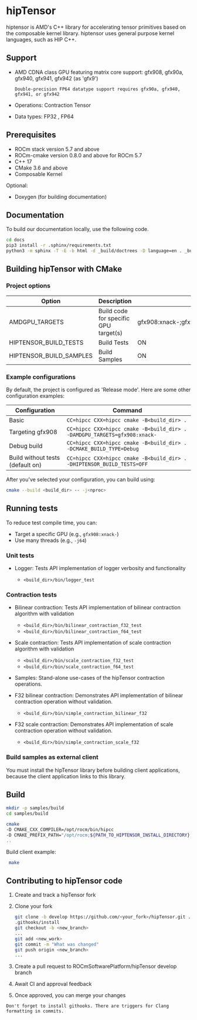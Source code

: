 # hipTensor

hiptensor is AMD's C++ library for accelerating tensor primitives based on the composable kernel
library. hiptensor uses general purpose kernel languages, such as HIP C++.

## Support

* AMD CDNA class GPU featuring matrix core support: gfx908, gfx90a, gfx940, gfx941, gfx942 (as 'gfx9')

    ```note
    Double-precision FP64 datatype support requires gfx90a, gfx940, gfx941, or gfx942
    ```

* Operations: Contraction Tensor
* Data types: FP32 , FP64

## Prerequisites

* ROCm stack version 5.7 and above
* ROCm-cmake version 0.8.0 and above for ROCm 5.7
* C++ 17
* CMake 3.6 and above
* Composable Kernel

Optional:

* Doxygen (for building documentation)

## Documentation

To build our documentation locally, use the following code.

```bash
cd docs
pip3 install -r .sphinx/requirements.txt
python3 -m sphinx -T -E -b html -d _build/doctrees -D language=en . _build/html
```

## Building hipTensor with CMake

### Project options

| Option | Description | Default value |
|---|---|---|
| AMDGPU_TARGETS | Build code for specific GPU target(s) | gfx908:xnack-;gfx90a:xnack-;gfx90a:xnack+;gfx940;gfx941;gfx942 |
| HIPTENSOR_BUILD_TESTS | Build Tests | ON |
| HIPTENSOR_BUILD_SAMPLES | Build Samples | ON |

### Example configurations

By default, the project is configured as 'Release mode'. Here are some other configuration examples:

| Configuration | Command |
|---|---|
| Basic | `CC=hipcc CXX=hipcc cmake -B<build_dir> .` |
| Targeting gfx908 | `CC=hipcc CXX=hipcc cmake -B<build_dir> . -DAMDGPU_TARGETS=gfx908:xnack-` |
| Debug build | `CC=hipcc CXX=hipcc cmake -B<build_dir> . -DCMAKE_BUILD_TYPE=Debug` |
| Build without tests (default on) | `CC=hipcc CXX=hipcc cmake -B<build_dir> . -DHIPTENSOR_BUILD_TESTS=OFF` |

After you've selected your configuration, you can build using:

```bash
cmake --build <build_dir> -- -j<nproc>
```

## Running tests

To reduce test compile time, you can:

* Target a specific GPU (e.g., `gfx908:xnack-`)
* Use many threads (e.g., `-j64`)

### Unit tests

* Logger: Tests API implementation of logger verbosity and functionality

  * `<build_dir>/bin/logger_test`

### Contraction tests

* Bilinear contraction: Tests API implementation of bilinear contraction algorithm with validation
  * `<build_dir>/bin/bilinear_contraction_f32_test`
  * `<build_dir>/bin/bilinear_contraction_f64_test`

* Scale contraction: Tests API implementation of scale contraction algorithm with validation
  * `<build_dir>/bin/scale_contraction_f32_test`
  * `<build_dir>/bin/scale_contraction_f64_test`

* Samples: Stand-alone use-cases of the hipTensor contraction operations.

* F32 bilinear contraction: Demonstrates API implementation of bilinear contraction operation without
  validation.
  * `<build_dir>/bin/simple_contraction_bilinear_f32`

* F32 scale contraction: Demonstrates API implementation of scale contraction operation without
  validation.
  * `<build_dir>/bin/simple_contraction_scale_f32`

### Build samples as external client

You must install the hipTensor library before building client applications, because the client application
links to this library.

## Build

```bash
mkdir -p samples/build
cd samples/build
```

```bash
cmake                                                                                                  \
-D CMAKE_CXX_COMPILER=/opt/rocm/bin/hipcc                                                              \
-D CMAKE_PREFIX_PATH="/opt/rocm;${PATH_TO_HIPTENSOR_INSTALL_DIRECTORY};${PATH_TO_CK_INSTALL_DIRECTORY} \
..
```

Build client example:

```bash
 make
```

## Contributing to hipTensor code

1. Create and track a hipTensor fork
2. Clone your fork

    ```bash
    git clone -b develop https://github.com/<your_fork>/hipTensor.git .
    .githooks/install
    git checkout -b <new_branch>
    ...
    git add <new_work>
    git commit -m "What was changed"
    git push origin <new_branch>
    ...
    ```

3. Create a pull request to ROCmSoftwarePlatform/hipTensor develop branch
4. Await CI and approval feedback
5. Once approved, you can merge your changes

```important
Don't forget to install githooks. There are triggers for Clang formatting in commits.
```
